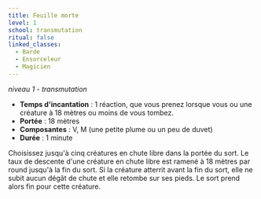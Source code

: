```yaml
---
title: Feuille morte
level: 1
school: transmutation
ritual: false
linked_classes:
  - Barde
  - Ensorceleur
  - Magicien
---
```

*niveau 1 - transmutation*

- **Temps d'incantation** : 1 réaction, que vous prenez lorsque vous ou une créature à 18 mètres ou moins de vous tombez.
- **Portée** : 18 mètres
- **Composantes** : V, M (une petite plume ou un peu de duvet)
- **Durée** : 1 minute

Choisissez jusqu'à cinq créatures en chute libre dans la portée du sort. Le taux de descente d'une créature en chute libre est ramené à 18 mètres par round jusqu'à la fin du sort. Si la créature atterrit avant la fin du sort, elle ne subit aucun dégât de chute et elle retombe sur ses pieds. Le sort prend alors fin pour cette créature.